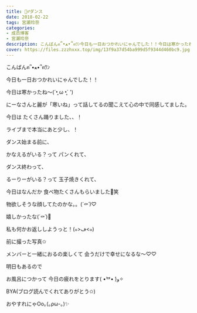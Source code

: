 ```yaml
---
title: 👯‍♂️ダンス
date: 2018-02-22
tags: 宮瀬玲奈
categories: 
- 成员博客
- 宮瀬玲奈
description: こんばんฅ՞•ﻌ•՞ฅﾜﾝ今日も一日おつかれいにゃんでした！！今日は寒かったね～(´•̥ ω •̥` ')にーなさんと麗が「寒いね」って話してるの聞こえて心の中で同感してました。...
cover: https://files.zzzhxxx.top/img/13f9a37d54ba999d5f9344d460bc9.jpg 
---
```




こんばんฅ՞•ﻌ•՞ฅﾜﾝ



今日も一日おつかれいにゃんでした！！




今日は寒かったね～(´•̥ ω •̥` ')


にーなさんと麗が「寒いね」って話してるの聞こえて心の中で同感してました。











今日は
たくさん踊りました、、！


ライブまで本当にあと少し、！











ダンス始まる前に、

かなえるがいる？って
パンくれて、




ダンス終わって、

るーりーがいる？って
玉子焼きくれて、



今日はなんだか
食べ物たくさんもらいました💓笑



物欲しそうな顔してたのかな。。(*´⚰︎`*﻿)♡



嬉しかったな(*´⚰︎`*﻿)💓








私も何かお返ししようっと！(๑>ڡ<๑)

















前に撮った写真✩











メンバーと一緒におるの楽しくて
会うだけで幸せになるな～♡♡












明日もあるので

お風呂につかって
今日の疲れをとります( •̀ᄇ• ́)ﻭ✧







BYA(ブログ読んでくれてありがとう✩)


おやすれにゃOo｡(｡ρω-｡)✨


